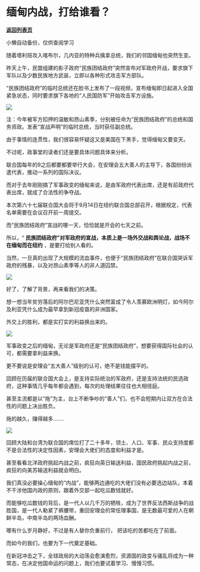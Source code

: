 # 缅甸内战，打给谁看？

[**返回列表页**](/gzh/政事堂2019)

小懒自动备份，仅供查阅学习

随着塔利班攻入喀布尔，几内亚的特种兵擒拿总统，我们的邻国缅甸也突然生变。

  

昨天上午，民盟组建的影子政府“民族团结政府”突然宣布对军政府开战，要求旗下军队以及少数民族地方武装，立即以各种形式攻击军方部队。

  

“民族团结政府”的临时总统还在脸书上发布了一段视频，宣布缅甸即日起进入全国紧急状态，同时要求旗下各地的“人民国防军”开始攻击军方设施。

  

![](https://mmbiz.qpic.cn/mmbiz_jpg/rxhS23yu8cNAI1DhlcLdOYicgkzpWFeaogN9an6FXFD74v6hJXZbzXcRiaUxMALsUiakAaia0Fdxox81Pzc94BakMA/640?wx_fmt=jpeg)

  

注：今年被军方扣押的温敏和昂山素季，分别被任命为“民族团结政府”的总统和国务资政。发表“宣战声明”的临时总统，当时获任副总统。

  

由于事情的连贯性，我们很容易怀疑这又是美国在下黑手，觉得缅甸又要变天。

  

不过呢，政事堂的读者们还是要具体问题具体来分析。

  

联合国每年的9之后都要都要举行大会，在安理会五大善人的主导下，各国纷纷派遣代表，推动一系列的国际决议。

  

而对于去年刚刚搞了军事政变的缅甸来说，是由军政府代表出席，还是有前政府代表出席，就成了合法性的争夺战。  

  

本次第六十七届联合国大会将于9月14日在纽约联合国总部召开，根据规定，代表名单需要在会议召开前一周提交。

  

而“民族团结政府”宣战的哪一天，恰恰就是开会的七天之前。  

  

所以，“ **民族团结政府”对军政府的宣战，本质上是一场外交战和舆论战，战场不在缅甸而在纽约** ，是要打给别人看的。

  

当然，一旦真的出现了大规模的流血事件，也便于“民族团结政府”在联合国哭诉军政府的残暴，以及对昂山素季等人的非人道囚禁。

  

![](https://mmbiz.qpic.cn/mmbiz_jpg/rxhS23yu8cNAI1DhlcLdOYicgkzpWFeaohNOPhkzWibFXHNGdz3SjWbsw6YNJGkibwX0CUxjNuk6wSWiabfZyR7m0g/640?wx_fmt=jpeg)

  

好了，了解了背景，再来看我们的决策。

  

想一想当年贫穷落后的阿尔巴尼亚凭什么突然富成了令人羡慕欧洲明灯，如今阿尔及利亚凭什么成为最早拿到新冠疫苗的非洲国家。

  

外交上的胜利，都是实打实的利益换出来的。  

  

![](https://mmbiz.qpic.cn/mmbiz_png/rxhS23yu8cNAI1DhlcLdOYicgkzpWFeaoFyouW5RaaNm88zPx0vVAO13uq0YMrPzvvR1DO4b8REUEEl8PicznU7Q/640?wx_fmt=png)

  

军事政变之后的缅甸，无论是军政府还是“民族团结政府”，想要获得国际社会的认可，都需要拿利益来换。

  

更不要说是安理会“五大善人”级别的认可，绝不是钱能摆平的。

  

回顾在历届的联合国大会上，是支持实际统治的军政府，还是支持法统的民选政府，这种事情几乎每年都会遇到，每次的处理结果往往也大相径庭。

  

甚至主流都是以“拖”为主，台上不断争吵的“善人”们，也不会短期内让双方在合法性的问题上决出胜负。

  

拖的越久，赚得越多.......  

  

![](https://mmbiz.qpic.cn/mmbiz_gif/rxhS23yu8cNAI1DhlcLdOYicgkzpWFeaoZ02ZBMnapvfpOyppIFCcUQA5Khxh6CMibIc2I5FQTeTwT3uZUWiatcpA/640?wx_fmt=gif)

  

回顾大陆和台湾为联合国的席位打了二十多年，领土、人口、军事、民众支持度都不是合法性的决定性因素，安理会大佬们的态度和利益才是。

  

甚至看看北洋政府挑起内战之前，疯狂向英日输送利益，国民政府挑起内战之前，疯狂的向美苏输送利益就会明白。  

  

我们真没必要操心缅甸的“内战”，能够两边通吃的大佬们没有必要选边站队，本着不干涉他国内政的原则，跟着外交部一起吃瓜数钱就好。

  

而能够吃瓜数钱的背后，是一代人以几千万的牺牲，成为了世界反法西斯战争的战胜国，是一代人勒紧了裤腰带，重回安理会的常任理事国，是无数最可爱的人在朝鲜半岛，中南半岛的两场血酬。

  

哪有什么岁月静好，不过是有人替你负重前行， 把该吃的苦都吃在了前面。

  

而如今的我们，也要为下一代奠定基础。

  

在新冠冲击之下，全球政局的大动荡会愈演愈烈，资源国的政变与骚乱将成为一种常态，在决定他国命运的问题上，我们也要试着学习、慢慢习惯。

  

